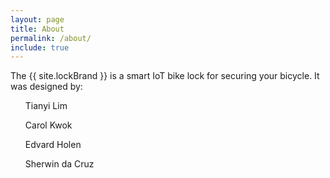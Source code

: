 ```yaml
---
layout: page
title: About
permalink: /about/
include: true
---
```


The {{ site.lockBrand }} is a smart IoT bike lock for securing your bicycle. It was designed by:
<ul>Tianyi Lim</ul> 
<ul>Carol Kwok</ul> 
<ul>Edvard Holen</ul> 
<ul>Sherwin da Cruz</ul> 

